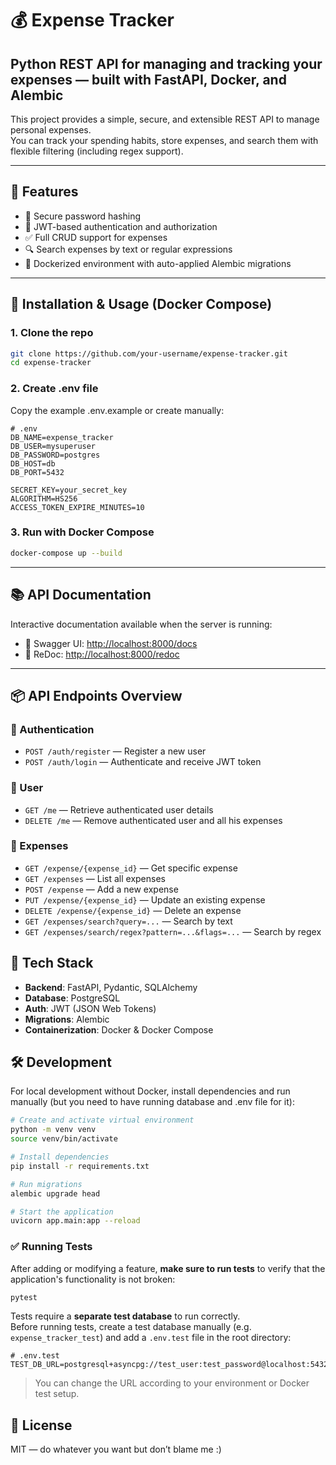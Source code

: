 # 💰 Expense Tracker

## Python REST API for managing and tracking your expenses — built with FastAPI, Docker, and Alembic

This project provides a simple, secure, and extensible REST API to manage personal expenses.  
You can track your spending habits, store expenses, and search them with flexible filtering (including regex support).

---

## 🚀 Features

- 🔐 Secure password hashing  
- 🪪 JWT-based authentication and authorization  
- ✅ Full CRUD support for expenses  
- 🔍 Search expenses by text or regular expressions  
- 🐳 Dockerized environment with auto-applied Alembic migrations  

---

## 🧪 Installation & Usage (Docker Compose)

### 1. Clone the repo

```bash
git clone https://github.com/your-username/expense-tracker.git
cd expense-tracker
```

### 2. Create .env file

Copy the example .env.example or create manually:

```env
# .env
DB_NAME=expense_tracker
DB_USER=mysuperuser
DB_PASSWORD=postgres
DB_HOST=db
DB_PORT=5432

SECRET_KEY=your_secret_key
ALGORITHM=HS256
ACCESS_TOKEN_EXPIRE_MINUTES=10
```
### 3. Run with Docker Compose

```bash
docker-compose up --build
```

----
## 📚 API Documentation

Interactive documentation available when the server is running:

- 🔹 Swagger UI: [http://localhost:8000/docs](http://localhost:8000/docs)  
- 🔹 ReDoc: [http://localhost:8000/redoc](http://localhost:8000/redoc)

---

## 📦 API Endpoints Overview

### 🔐 Authentication

- `POST /auth/register` — Register a new user  
- `POST /auth/login` — Authenticate and receive JWT token  

### 👤 User

- `GET /me` — Retrieve authenticated user details  
- `DELETE /me` — Remove authenticated user and all his expenses

### 💸 Expenses

- `GET /expense/{expense_id}` — Get specific expense  
- `GET /expenses` — List all expenses  
- `POST /expense` — Add a new expense  
- `PUT /expense/{expense_id}` — Update an existing expense  
- `DELETE /expense/{expense_id}` — Delete an expense  
- `GET /expenses/search?query=...` — Search by text  
- `GET /expenses/search/regex?pattern=...&flags=...` — Search by regex  

## 🧩 Tech Stack

- **Backend**: FastAPI, Pydantic, SQLAlchemy  
- **Database**: PostgreSQL  
- **Auth**: JWT (JSON Web Tokens)  
- **Migrations**: Alembic  
- **Containerization**: Docker & Docker Compose  

## 🛠️ Development

For local development without Docker, install dependencies and run manually (but you need to have running database and .env file for it):

```bash
# Create and activate virtual environment
python -m venv venv
source venv/bin/activate

# Install dependencies
pip install -r requirements.txt

# Run migrations
alembic upgrade head

# Start the application
uvicorn app.main:app --reload
```

### ✅ Running Tests

After adding or modifying a feature, **make sure to run tests** to verify that the application's functionality is not broken:

```bash
pytest
```

Tests require a **separate test database** to run correctly.  
Before running tests, create a test database manually (e.g. `expense_tracker_test`) and add a `.env.test` file in the root directory:

```env
# .env.test
TEST_DB_URL=postgresql+asyncpg://test_user:test_password@localhost:5432/expense_tracker_test
```

> You can change the URL according to your environment or Docker test setup.


## 📝 License

MIT — do whatever you want but don’t blame me :)
